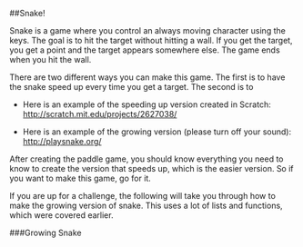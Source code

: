 ##Snake!

Snake is a game where you control an always moving character using the keys. The goal is to hit the target without hitting a wall. If you get the target, you get a point and the target appears somewhere else. The game ends when you hit the wall.

There are two different ways you can make this game. The first is to have the snake speed up every time you get a target. The second is to 

- Here is an example of the speeding up version created in Scratch: http://scratch.mit.edu/projects/2627038/

- Here is an example of the growing version (please turn off your sound): http://playsnake.org/

After creating the paddle game, you should know everything you need to know to create the version that speeds up, which is the easier version. So if you want to  make this game, go for it.

If you are up for a challenge, the following will take you through how to make the growing version of snake. This uses a lot of lists and functions, which were covered earlier.

###Growing Snake
